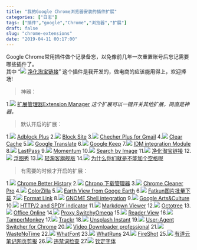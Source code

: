 ```yaml
---
title: "我的Google Chrome浏览器安装的插件扩展"
categories: ["日志"]
tags: ["插件","google","Chrome","浏览器","扩展"]
draft: false
slug: "chrome-extensions"
date: "2019-04-11 00:17:00"
---
```


Google Chrome常用插件做个记录备忘，以免像前几年一次重置账号后忘记需要哪些插件了。  
其中 “<img src="https://images.eallion.com/images/2019/04/11/pic_012.png!hugo.webp"> [净化淘宝链接](https://chrome.google.com/webstore/detail/npokdddpckpfhlecbgmplgcidebjmkfm)” 这个插件是我开发的，做电商的应该能用得上，欢迎捧场!

> 神器：

1.<img src="https://images.eallion.com/images/2019/04/11/pic_001.png!hugo.webp"> [扩展管理器Extension Manager](https://chrome.google.com/webstore/detail/gjldcdngmdknpinoemndlidpcabkggco)
*这个扩展可以一键开关其他扩展，简直是神器。*

> 默认开启的扩展：

1.<img src="https://images.eallion.com/images/2019/04/11/pic_002.png!hugo.webp"> [Adblock Plus](https://chrome.google.com/webstore/detail/cfhdojbkjhnklbpkdaibdccddilifddb)
2.<img src="https://images.eallion.com/images/2019/04/11/pic_003.png!hugo.webp"> [Block Site](https://chrome.google.com/webstore/detail/eiimnmioipafcokbfikbljfdeojpcgbh)
3.<img src="https://images.eallion.com/images/2019/04/11/pic_004.png!hugo.webp"> [Checher Plus for Gmail](https://chrome.google.com/webstore/detail/oeopbcgkkoapgobdbedcemjljbihmemj)
4.<img src="https://images.eallion.com/images/2019/04/11/pic_005.png!hugo.webp"> [Clear Cache](https://chrome.google.com/webstore/detail/cppjkneekbjaeellbfkmgnhonkkjfpdn)
5.<img src="https://images.eallion.com/images/2019/04/11/pic_006.png!hugo.webp"> [Google Translate](https://chrome.google.com/webstore/detail/aapbdbdomjkkjkaonfhkkikfgjllcleb)
6.<img src="https://images.eallion.com/images/2019/04/11/pic_007.png!hugo.webp"> [Google Keep](https://chrome.google.com/webstore/detail/lpcaedmchfhocbbapmcbpinfpgnhiddi)
7.<img src="https://images.eallion.com/images/2019/04/11/pic_008.png!hugo.webp"> [IDM integration Module](https://chrome.google.com/webstore/detail/ngpampappnmepgilojfohadhhmbhlaek)
8.<img src="https://images.eallion.com/images/2019/04/11/pic_009.png!hugo.webp"> [LastPass](https://chrome.google.com/webstore/detail/hdokiejnpimakedhajhdlcegeplioahd)
9.<img src="https://images.eallion.com/images/2019/04/11/pic_010.png!hugo.webp"> [Momentum](https://chrome.google.com/webstore/detail/laookkfknpbbblfpciffpaejjkokdgca)
10.<img src="https://images.eallion.com/images/2019/04/11/pic_011.png!hugo.webp"> [Search by Image](https://chrome.google.com/webstore/detail/dajedkncpodkggklbegccjpmnglmnflm)
11.<img src="https://images.eallion.com/images/2019/04/11/pic_012.png!hugo.webp"> [净化淘宝链接](https://chrome.google.com/webstore/detail/npokdddpckpfhlecbgmplgcidebjmkfm)
12.<img src="https://images.eallion.com/images/2019/04/11/pic_013.png!hugo.webp"> [浮图秀](https://chrome.google.com/webstore/detail/mgpdnhlllbpncjpgokgfogidhoegebod)
13.<img src="https://images.eallion.com/images/2019/04/11/pic_014.png!hugo.webp"> [轻淘客旗舰版](http://www.qingtaoke.com/chajian)
14.<img src="https://images.eallion.com/images/2019/04/11/pic_015.png!hugo.webp"> [为什么你们就是不能加个空格呢](https://chrome.google.com/webstore/detail/paphcfdffjnbcgkokihcdjliihicmbpd)

> 有需要的时候才开启的扩展：

1.<img src="https://images.eallion.com/images/2019/04/11/pic_016.png!hugo.webp"> [Chrome Better History](https://chrome.google.com/webstore/detail/aadbaagbanfijdnflkhepgjmhlpppbad)
2.<img src="https://images.eallion.com/images/2019/04/11/pic_017.png!hugo.webp"> [Chrono 下载管理器](https://chrome.google.com/webstore/detail/mciiogijehkdemklbdcbfkefimifhecn)
3.<img src="https://images.eallion.com/images/2019/04/11/pic_cc.png!hugo.webp"> [Chrome Cleaner Pro](https://chrome.google.com/webstore/detail/ccjleegmemocfpghkhpjmiccjcacackp)
4.<img src="https://images.eallion.com/images/2019/04/11/pic_018.png!hugo.webp"> [ColorZilla](https://chrome.google.com/webstore/detail/bhlhnicpbhignbdhedgjhgdocnmhomnp)
5.<img src="https://images.eallion.com/images/2019/04/11/pic_019.png!hugo.webp"> [Earth View from Googe Earth](https://chrome.google.com/webstore/detail/bhloflhklmhfpedakmangadcdofhnnoh)
6.<img src="https://images.eallion.com/images/2019/04/11/pic_020.png!hugo.webp"> [Fatkun图片批量下载](https://chrome.google.com/webstore/detail/nnjjahlikiabnchcpehcpkdeckfgnohf)
7.<img src="https://images.eallion.com/images/2019/04/11/pic_021.png!hugo.webp"> [Format Link](https://chrome.google.com/webstore/detail/pocemhmkmchpgamlnocemnbhlcjcbjgg)
8.<img src="https://images.eallion.com/images/2019/04/11/pic_022.png!hugo.webp"> [GNOME Shell integration](https://chrome.google.com/webstore/detail/gphhapmejobijbbhgpjhcjognlahblep)
9.<img src="https://images.eallion.com/images/2019/04/11/pic_023.png!hugo.webp"> [Google Arts&Culture](https://chrome.google.com/webstore/detail/akimgimeeoiognljlfchpbkpfbmeapkh)
10.<img src="https://images.eallion.com/images/2019/04/11/pic_024.png!hugo.webp"> [HTTP/2 and SPDY indicator](https://chrome.google.com/webstore/detail/mpbpobfflnpcgagjijhmgnchggcjblin)
11.<img src="https://images.eallion.com/images/2019/04/11/pic_025.png!hugo.webp"> [Markdown Viewer](https://chrome.google.com/webstore/detail/ckkdlimhmcjmikdlpkmbgfkaikojcbjk)
12.<img src="https://images.eallion.com/images/2019/04/11/pic_026.png!hugo.webp"> [Octotree](https://chrome.google.com/webstore/detail/bkhaagjahfmjljalopjnoealnfndnagc)
13.<img src="https://images.eallion.com/images/2019/04/11/pic_027.png!hugo.webp"> [Office Online](https://chrome.google.com/webstore/detail/ndjpnladcallmjemlbaebfadecfhkepb)
14.<img src="https://images.eallion.com/images/2019/04/11/pic_028.png!hugo.webp"> [Proxy SwitchyOmega](https://chrome.google.com/webstore/detail/padekgcemlokbadohgkifijomclgjgif)
15.<img src="https://images.eallion.com/images/2019/04/11/pic_029.png!hugo.webp"> [Reader View](https://chrome.google.com/webstore/detail/ecabifbgmdmgdllomnfinbmaellmclnh)
16.<img src="https://images.eallion.com/images/2019/04/11/pic_030.png!hugo.webp"> [TamperMonkey](https://chrome.google.com/webstore/detail/dhdgffkkebhmkfjojejmpbldmpobfkfo)
17.<img src="https://images.eallion.com/images/2019/04/11/pic_031.png!hugo.webp"> [Trackr](https://chrome.google.com/webstore/detail/pccehhnicffhgffhdfgainipddlopmie)
18.<img src="https://images.eallion.com/images/2019/04/11/pic_032.png!hugo.webp"> [Unsplash Instant](https://chrome.google.com/webstore/detail/pejkokffkapolfffcgbmdmhdelanoaih)
19.<img src="https://images.eallion.com/images/2019/04/11/pic_033.png!hugo.webp"> [User-Agent Switcher for  Chrome](https://chrome.google.com/webstore/detail/djflhoibgkdhkhhcedjiklpkjnoahfmg)
20.<img src="https://images.eallion.com/images/2019/04/11/pic_034.png!hugo.webp"> [Video Downloader professional](https://chrome.google.com/webstore/detail/elicpjhcidhpjomhibiffojpinpmmpil)
21.<img src="https://images.eallion.com/images/2019/04/11/pic_035.png!hugo.webp"> [WasteNoTime](https://chrome.google.com/webstore/detail/enebomhlllfaccbelnjhfgblnalofhch)
22.<img src="https://images.eallion.com/images/2019/04/11/pic_036.png!hugo.webp"> [WhatFont](https://chrome.google.com/webstore/detail/jabopobgcpjmedljpbcaablpmlmfcogm)
23.<img src="https://images.eallion.com/images/2019/04/11/pic_037.png!hugo.webp"> [WhatRuns](https://chrome.google.com/webstore/detail/cmkdbmfndkfgebldhnkbfhlneefdaaip)
24.<img src="https://images.eallion.com/images/2019/04/11/pic_038.png!hugo.webp"> [FireShot](https://chrome.google.com/webstore/detail/mcbpblocgmgfnpjjppndjkmgjaogfceg)
25.<img src="https://images.eallion.com/images/2019/04/11/pic_039.png!hugo.webp"> [有道云笔记网页剪报](https://chrome.google.com/webstore/detail/joinpgckiioeklibflapokicmndlcnef)
26.<img src="https://images.eallion.com/images/2019/04/11/pic_040.png!hugo.webp"> [违禁词检查](https://chrome.google.com/webstore/detail/hidcgccgkiamehonfofohinbaeefabmi)
27.<img src="https://images.eallion.com/images/2019/04/11/pic_041.png!hugo.webp"> [钦定字体](https://chrome.google.com/webstore/detail/lmjdabbpgabigbonekfpjhfgjekpnkge)
